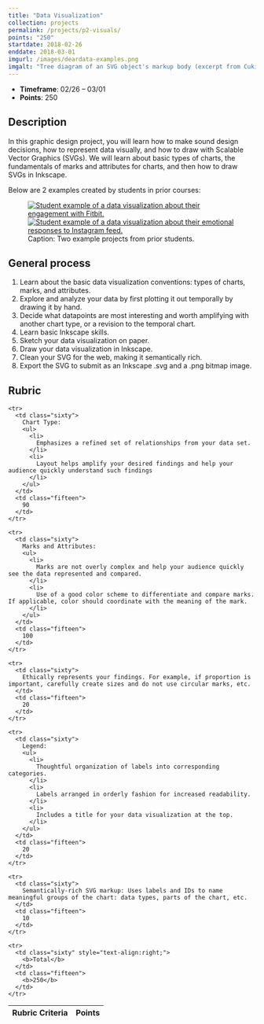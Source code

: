 ```yaml
---
title: "Data Visualization"
collection: projects
permalink: /projects/p2-visuals/
points: "250"
startdate: 2018-02-26
enddate: 2018-03-01
imgurl: /images/deardata-examples.png
imgalt: "Tree diagram of an SVG object's markup body (excerpt from Cukier, 2012)"
---
```


<ul class="project-top-info">
  <li>
    <b>Timeframe</b>: 02/26 &ndash; 03/01</li>
  <li>
    <b>Points</b>: 250</li>
</ul>

## Description

In this graphic design project, you will learn how to make sound design decisions, how to represent data visually, and how to draw with Scalable Vector Graphics (SVGs). We will learn about basic types of charts, the fundamentals of marks and attributes for charts, and then how to draw SVGs in Inkscape.

Below are 2 examples created by students in prior courses:

<figure class="figure-inline proj-img">
  <a href="/engl3844s18/images/dv-fitbit.png" target="_blank">
    <img src="/engl3844s18/images/dv-fitbit.png" alt="Student example of a data visualization about their engagement with Fitbit." />
  </a>
  <br />
  <a href="/engl3844s18/images/instagram-emotions-dataviz.png" target="_blank">
    <img src="/engl3844s18/images/instagram-emotions-dataviz.png" alt="Student example of a data visualization about their emotional responses to Instagram feed." />
  </a>
  <figcaption>
    Caption: Two example projects from prior students.
  </figcaption>
</figure>

## General process

1. Learn about the basic data visualization conventions: types of charts, marks, and attributes.
2. Explore and analyze your data by first plotting it out temporally by drawing it by hand.
3. Decide what datapoints are most interesting and worth amplifying with another chart type, or a revision to the temporal chart.
4. Learn basic Inkscape skills.
5. Sketch your data visualization on paper.
6. Draw your data visualization in Inkscape.
7. Clean your SVG for the web, making it semantically rich.
8. Export the SVG to submit as an Inkscape .svg and a .png bitmap image.

## Rubric

<table class="table striped">
  <thead>
    <tr>
      <th class="sixty">
        R<span>ubric Criteria</span>
      </th>
      <th class="fifteen">
        P<span>oints</span>
      </th>
    </tr>
  </thead>
  <tbody>

    <tr>
      <td class="sixty">
        Chart Type:
        <ul>
          <li>
            Emphasizes a refined set of relationships from your data set.
          </li>
          <li>
            Layout helps amplify your desired findings and help your audience quickly understand such findings
          </li>
        </ul>
      </td>
      <td class="fifteen">
        90
      </td>
    </tr>

    <tr>
      <td class="sixty">
        Marks and Attributes:
        <ul>
          <li>
            Marks are not overly complex and help your audience quickly see the data represented and compared.
          </li>
          <li>
            Use of a good color scheme to differentiate and compare marks. If applicable, color should coordinate with the meaning of the mark.
          </li>
        </ul>
      </td>
      <td class="fifteen">
        100
      </td>
    </tr>

    <tr>
      <td class="sixty">
        Ethically represents your findings. For example, if proportion is important, carefully create sizes and do not use circular marks, etc.
      </td>
      <td class="fifteen">
        20
      </td>
    </tr>

    <tr>
      <td class="sixty">
        Legend:
        <ul>
          <li>
            Thoughtful organization of labels into corresponding categories.
          </li>
          <li>
            Labels arranged in orderly fashion for increased readability.
          </li>
          <li>
            Includes a title for your data visualization at the top.
          </li>
        </ul>
      </td>
      <td class="fifteen">
        20
      </td>
    </tr>

    <tr>
      <td class="sixty">
        Semantically-rich SVG markup: Uses labels and IDs to name meaningful groups of the chart: data types, parts of the chart, etc.
      </td>
      <td class="fifteen">
        10
      </td>
    </tr>

    <tr>
      <td class="sixty" style="text-align:right;">
        <b>Total</b>
      </td>
      <td class="fifteen">
        <b>250</b>
      </td>
    </tr>

  </tbody>
</table>
